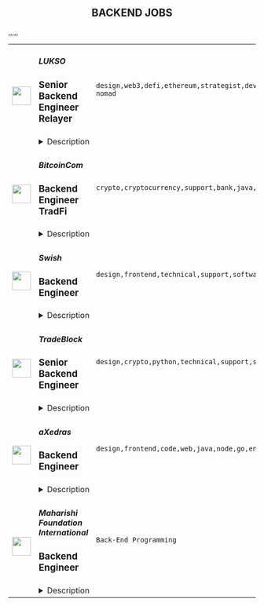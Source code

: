 <div align="center"><h2>BACKEND JOBS</h2></div><table><tr>
                <td width="100" height="100" rowspan="2">
                    <img src="https://remoteok.com/assets/img/jobs/1aa7f57e266d8b1c1bae0c1264db87681672470918.peg" width="38px" height="auto">
                </td>
                <td width="300">
                    <h5>LUKSO</h5>
                    <h3>Senior Backend Engineer Relayer</h3>
                </td>
                <td width="300">
                    <code>design,web3,defi,ethereum,strategist,developer,testing,web,devops,cloud,typescript,lead,senior,health,engineer,engineering,backend,digital nomad</code>
                </td>
                <td width="200">
                <text>2 days ago</text>
                </td>
                <td width="100" rowspan="2">
                <a href="https://remoteOK.com/remote-jobs/remote-senior-backend-engineer-relayer-lukso-172306" align="right" target="_blank">Apply</a>
                </td>
            </tr>
            <tr>
                <td colspan="3">
                <details><summary>Description</summary>
                <p>As a Back End Engineer in the LUKSO engineering team, your mission is to partner with us to enhance our backend capabilities and build new features. You will contribute to the development of building various APIs, backend queuing systems or/and blockchain transaction relay services. Some of these will be off-chain solutions whilst others will be integrated with on-chain solutions.<br><br><span style="color:rgb(0, 0, 0);font-family:-apple-system ,;">LUKSO is focused on bringing blockchain technology to its next frontier with new tools and standards that will revolutionize the way the world interacts with blockchain. Creators and users will be able to have a seamless Web3 experience with LUKSO's future-proof solutions and we welcome talent around the world to join us in building the most innovative tools for the New Creative Economy.</span><br style="color:rgb(0, 0, 0);font-family:-apple-system ,;"><br style="color:rgb(0, 0, 0);font-family:-apple-system ,;"><span style="color:rgb(0, 0, 0);font-family:-apple-system ,;">LUKSO was Co-Founded by Chief Blockchain Architect, </span><a href="https://www.linkedin.com/in/fabian-vogelsteller-46365042/" rel="noreferrer noopener nofollow" style="background-color:rgb(255, 255, 255);text-decoration:none;color:rgb(44, 92, 197);cursor:pointer;font-family:-apple-system ,;">Fabian Vogelsteller</a><span style="color:rgb(0, 0, 0);font-family:-apple-system ,;">, author of ERC-20, ERC-725, Web3.js, Mist Browser and former Lead Dapp developer of Ethereum and </span><a href="https://www.linkedin.com/in/marjorie-hernandez-3059473a/" rel="noreferrer noopener nofollow" style="background-color:rgb(255, 255, 255);text-decoration:none;color:rgb(44, 92, 197);cursor:pointer;font-family:-apple-system ,;">Marjorie Hernandez</a><span style="color:rgb(0, 0, 0);font-family:-apple-system ,;">, an early blockchain strategist working with Ethereum, IOTA Foundation and world-renowned brands, who also Co-Founded </span><a href="https://discover.thedematerialised.com/" rel="noreferrer noopener nofollow" style="background-color:rgb(255, 255, 255);text-decoration:none;color:rgb(44, 92, 197);cursor:pointer;font-family:-apple-system ,;">THE DEMATERIALISED</a><span style="color:rgb(0, 0, 0);font-family:-apple-system ,;">.</span><br style="color:rgb(0, 0, 0);font-family:-apple-system ,;"><br style="color:rgb(0, 0, 0);font-family:-apple-system ,;"><span style="color:rgb(0, 0, 0);font-family:-apple-system ,;">LUKSO is now being developed by 40+ people around the globe and we are looking for motivated and passionate people who are up to the task of joining us in building out the foundation for the New Creative Economy and the apps that power it.</span><br>--<br><strong>In one year youâll know you were successful if youâveâ¦<br></strong></p><ul>
<li>Worked closely with Product Owners and third-party service consumers on the development of the new features.</li>
<li>Produced quality codebase with maximum simplicity and testability that is well documented.</li>
<li>Worked with technologies such as RESTful APIs, becoming the subject matter expert.</li>
<li>Helped to shape LUKSOâs core development mission, with your influence and expertise.</li>
</ul><p><strong>A background like this helps:</strong></p><ul>
<li>Several years of professional experience working with Gitflow (or being able to compromise on this with the team).</li>
<li>Node.js experience (such as NestJS, Express or similar)..</li>
<li>Additional experience in TypeScript and/or experience in hard typed language.</li>
<li>Experience working with Domain driven design (separation of concern or SoA - service oriented architecture).</li>
<li>Familiar with testing libraries such as Jest, Mocha, Cypress</li>
<li>Good understanding of SQL.</li>
<li>Great communicator and able to construct needs/requirements properly.</li>
<li>Knowledge of DevOps basics, but also maybe specifics of Cloud Services and containerisation</li>
<li>Collaboration on the requirements, needs and flaws.</li>
<li>Understanding of scrumban/ all the standard rituals for agile approach.</li>
<li>Knowledge of queueing systems is great to have.</li>
<li>Understanding of stateful web with websockets is a massive plus.</li>
<li>Kubernetes knowledge is also a massive plus.</li>
<li>A demonstrated interest in cryptocurrencies/blockchain/web3 Technology, attending conferences or even being involved with DAOs, with a willingness and eagerness to learn on a daily basis. </li>
</ul><div><strong>What We Offer:</strong></div><ul>
<li>Innovation-driven working environment, where youâll be part of a project that aims to set new standards in the industry and change the world we live in: doc.lukso.tech</li>
<li>Team lunches and social activities</li>
<li>Regular in-office health & sporting activities</li>
<li>Collaborative squads and a flat structure, with a renowned team of industry experts</li>
<li>Work fully remote CEST +/-6h or from our picturesque LUKSO office located next to the Spree river in Berlin, Germany</li>
</ul><div>--</div><div>LUKSO is the new blockchain for the Creative Economy. As a next-generation layer-1 EVM blockchain, LUKSO has introduced new tools and standards that will bring blockchain technology to its next frontier. The building blocks for the New Creative Economy will revolutionize the way users and creators interact with the blockchain. From Fashion, Art, Music, Entertainment, Gaming, Social Media and more, we welcome you to explore our open and interoperable blueprint for the physical and digital worlds.</div><div><br></div><div>LUKSO has introduced new standards called LUKSO Standard Proposals (LSPs), which are the building blocks for the New Creative Economy. These building blocks can be used to create user-friendly dApps and lower the barriers of entry in Web3 for all creators and users.</div><div><br></div><div>
<a href="https://docs.lukso.tech/standards/universal-profile/introduction" rel="noreferrer noopener nofollow"><strong>Universal Profiles</strong></a> bring social identity to blockchain and improve the overall user experience in Web3. With upgradable security, these platform-agnostic smart-contract-based accounts empower users and creators and allow for true ownership, interoperability, transaction relay services and more.  </div><div><br></div><div>LUKSOâs new standards allow for flexible NFTs that are extensible and directly compatible with Universal Profiles. <a href="https://docs.lukso.tech/standards/nft-2.0/introduction" rel="noreferrer noopener nofollow"><strong>NFTs 2.0</strong></a> are updatable, safer and have unlimited metadata, batch transfers and even better IDs.</div><div><br></div><div>LUKSO is bringing blockchain beyond DeFi with <strong>Cultural Currencies</strong>. The future of blockchain is social, and LUKSOâs essential, future-proof solutions are reshaping the way the world interacts with the blockchain.</div><div><br></div><div>
<strong>You belong here.</strong><br><br>At LUKSO, we welcome applicants from around the world of all abilities, race, ethnicity, gender/gender expression and age to explore our solutions and join us in building out the foundation for the New Creative Economy. We look forward to meeting you!</div><br/><br/>Please mention the word **DAZZLING** and tag RMzQuODIuMTE1LjExNw== when applying to show you read the job post completely (#RMzQuODIuMTE1LjExNw==). This is a beta feature to avoid spam applicants. Companies can search these words to find applicants that read this and see they're human.
                </details>
                </td>
            </tr>,<tr>
                <td width="100" height="100" rowspan="2">
                    <img src="https://remoteok.com/assets/img/jobs/3eb045eb2645f9209eba658f1cc893b61672470966.png" width="38px" height="auto">
                </td>
                <td width="300">
                    <h5>BitcoinCom</h5>
                    <h3>Backend Engineer TradFi</h3>
                </td>
                <td width="300">
                    <code>crypto,cryptocurrency,support,bank,java,lead,engineer,engineering,educational,backend</code>
                </td>
                <td width="200">
                <text>2 days ago</text>
                </td>
                <td width="100" rowspan="2">
                <a href="https://remoteOK.com/remote-jobs/remote-backend-engineer-tradfi-bitcoincom-172321" align="right" target="_blank">Apply</a>
                </td>
            </tr>
            <tr>
                <td colspan="3">
                <details><summary>Description</summary>
                <div class="styles--2BkR3">
<p>Bitcoin.com's mission is to create more 'economic freedom' in the world. By economic freedom we mean the ability for individuals to freely acquire and use personal resources however they choose. We assert that economic freedom is a fundamental human right and a vital component of human dignity, and we believe that it is foundational for peaceful and prosperous societies.</p>
<p>Our vision is to provide the next billion people with access to products that exemplify the ideals of Bitcoin. These ideals - which include peer-to-peer transactions, decentralization, censorship resistance, and permissionless-ness - support economic freedom.</p>
<p>Our approach is to develop and promote widely accessible products that support economic freedom. For example, our digital wallet - which has 29 million downloads - provides people with an easy-to-use, non-custodial method for buying, selling, storing, sending, receiving, and trading cryptocurrencies.</p>
<p>We are seeking a talented Java Backend Engineer who shares our vision.</p>
<p>Tradfi, or âTraditional Financeâ, is our way of introducing users to the exciting world of cryptocurrency. Leveraging our world renowned brand, you will guide users as they take the first step from their bank account to their first decentralized wallet. By creating exciting opportunities such as educational tools, rewards tokens, crypto card, shared wallets and much more, the TradFi team is at the heart of every users journey at [bitcoin.com](http://bitcoin.com). If youâre ready to onboard millions of users into the cryptocurrency ecosystem, tradfi is the fit for you.</p>
<p>The position will require the successful candidate to work inter-departmentally across Engineering and Product Management.</p>
<p><strong>Role:</strong></p>
<ol>
<li>Build features, infrastructure, architecture and applications for world-class cryptocurrency products and services</li>
<li>Able to lead and oversee coding at all levels of the stack including engineering design, setting and ensuring high standards and best practices</li>
<li>Build robust solutions that scale globally.</li>
<li>Able to work to tight deadlines</li>
<li>Expressive in a collaborative way when new features need to built fast, or older features need to be shut down</li>
<li>Communicates thoughts in a clear and concise way</li>
</ol>
<p><strong>CoreÂ </strong><strong>Competencies</strong></p>
<ol>
<li>3+ years of Java or other object oriented languages</li>
<li>Experience using common Java frameworks (Spring, RxJava)</li>
<li>Strong knowledge of object-oriented design</li>
<li>Communicates well in both written and verbal English</li>
</ol>
<p><strong>Nice To Have:</strong></p>
<ul>
<li>Knowledge of working with Cassandra</li>
<li>Worked with reactive frameworks</li>
<li>Experience working within an Agile framework</li>
</ul>
<p><strong>Benefits</strong></p>
<p>We are serious about what we do, but more importantly, we have a lot of fun doing it. Our work culture is modern, meaning we strive for work experiences based on transparency, productivity, trust, and passion. For all benefits include:</p>
<ul>
<li>Flexible work hours</li>
<li>Remote work</li>
<li>Health insurance reimbursement</li>
<li>Wellness program (gym, etc.)</li>
</ul>
</div><br/><br/>Please mention the word **SUPPORTED** and tag RMzQuODIuMTE1LjExNw== when applying to show you read the job post completely (#RMzQuODIuMTE1LjExNw==). This is a beta feature to avoid spam applicants. Companies can search these words to find applicants that read this and see they're human.
                </details>
                </td>
            </tr>,<tr>
                <td width="100" height="100" rowspan="2">
                    <img src="https://remoteok.com/assets/img/jobs/56a0561f5c071a0a5ef8ec3fbedef3a01672384574.png" width="38px" height="auto">
                </td>
                <td width="300">
                    <h5>Swish</h5>
                    <h3>Backend Engineer</h3>
                </td>
                <td width="300">
                    <code>design,frontend,technical,support,software,web,css,mobile,lead,analytics,engineer,engineering,backend,digital nomad</code>
                </td>
                <td width="200">
                <text>3 days ago</text>
                </td>
                <td width="100" rowspan="2">
                <a href="https://remoteOK.com/remote-jobs/remote-backend-engineer-swish-171813" align="right" target="_blank">Apply</a>
                </td>
            </tr>
            <tr>
                <td colspan="3">
                <details><summary>Description</summary>
                <div><span style="font-size:12pt;">The Engineering team at Swish is looking for talented Backend Engineers to create fast, scalable server infrastructures with a focus on the best possible user experiences. You will work closely with a talented team of designers, engineers, and product managers who design, implement and ship mission-critical features. You have prior experience developing high quality backend architecture and are excited about doing that at a company that is transforming the way enterprises run their businesses with a tech-focused, mobile-first mindset. You want to have productive technical discussions with a bias towards analytics and user feedback and contribute to the continuous improvement of our web and mobile experiences.</span></div><div><br></div><div><span style="font-size:12pt;">We are looking for individuals who are passionate about the latest technologies and can lead the design and development of scalable applications. A successful candidate will bring deep analytical ability, software engineering expertise, and the ability to deliver results within a fast-moving, agile environment.</span></div><div><br></div><div><b style="font-size:18px;">Our Stack</b></div><div><br></div><div><span style="font-size:12pt;">â¢ Frontend: React, Redux, ES6, ESLint, CSS Modules, Sass, Babel, Webpack, Flow, Jest</span></div><div><span style="font-size:12pt;">â¢ Backend: Node</span></div><div><span style="font-size:12pt;">â¢ Framework: Express, Next, Meteor</span></div><div><span style="font-size:12pt;">â¢ Datastore: MongoDB, Redis</span></div><div><span style="font-size:12pt;">â¢ Container: Docker</span></div><div><span style="font-size:12pt;">â¢ Hosting: AWS, Heroku</span></div><div><br></div><div><b style="font-size:18px;">A Typical Week</b></div><div><br></div><div><span style="font-size:12pt;">â¢ You'll brainstorm with product managers and designers to conceptualize new features.</span></div><div>â¢ <span style="font-size:12pt;">You'll collaborate with frontend engineers to build new features for a client.</span>
</div><div><span style="font-size:12pt;">â¢ You'll learn about new technologies and discuss potential solutions to problems.</span></div><div><span style="font-size:12pt;">â¢ You'll help our skilled support team triage bugs and troubleshoot production issues.</span></div><div><span style="font-size:12pt;">â¢ You'll mentor other engineers and deeply review code.</span></div><div><br></div><div><b style="font-size:18px;">Requirements</b></div><div><br></div><div><span style="font-size:12pt;">You'll be tasked with developing server infrastructures and applying them at scale to our projects. We look for the following attributes in candidates:</span></div><div><br></div><div><span style="font-size:12pt;">â¢ Strong communication skills.</span></div><div><span style="font-size:12pt;">â¢ Work across disciplines with team members from frontend, backend, design, and product.</span></div><div><span style="font-size:12pt;">â¢ Actively participate in product decisions and improve our development workflow.</span></div><div><span style="font-size:12pt;">â¢ 3+ years of relevant work experience building production server infrastructures, ideally using our stack.Experience with measuring and improving server response times in different conditions and environments.</span></div><div><span style="font-size:12pt;">â¢ Experience with unit and integration testing, continuous integration and deployment workflows.</span></div><div><span style="font-size:12pt;">â¢ Experience with developing REST APIs and integrating third-party APIs.</span></div><div><br></div><div><span style="font-size:12pt;">In all cases, you should be motivated by a desire to solve the most important problems and obtain unprecedented results and eager to push your methods to their maximal performance.</span></div><div><br></div><div><b style="font-size:18px;">Bonus Points</b></div><div><br></div><div><span style="font-size:12pt;">â¢ Degree in STEM field, especially software engineering or computer science related.</span></div><div><span style="font-size:12pt;">â¢ Interested in emerging technology such as machine learning and blockchain.</span></div><div><span style="font-size:12pt;">â¢ Track record of migrating legacy infrastructure to modern stacks.</span></div><div><span style="font-size:12pt;">â¢ Experience in small startÂ­up environments helping large enterprises.</span></div><div><span style="font-size:12pt;">â¢ Experience working with a team, especially a distributed team.</span></div><div><br></div><div><b style="font-size:18px;">About Swish </b></div><div><br></div><div>
<span style="font-size:12pt;">Launched in February 2013, </span><b style="font-size:12pt;"><a href="http://www.swishlabs.com/" class="postings-link" rel="noopener noreferrer nofollow">Swish</a></b><span style="font-size:12pt;"> is a fast-growing business with an innovative working culture and teams spanned across the world with teams in Toronto, San Francisco, Berlin, Auckland, Bruxelles, Medellin, and more. </span>
</div><div><br></div><div><span style="font-size:12pt;">We create products for successful business using cutting-edge technologies: Blockchain, Machine Learning, and Apps Dev. Working with Swish puts you in contact with prestigious brands, wherever your base is. We are a 100% remote-work company because we believe it is everyoneâs choice to live and work the way they prefer.</span></div><div><br></div><div><span style="font-size:12pt;">Work is organized in sprints  - 2 weeks periods to which, as a member of our talent community, you choose to commit. You always have the choice to accept or decline a sprint, or take-on multiple sprints simultaneously. </span></div><div><br></div><div><span style="font-size:12pt;">We let members choose what suits them best depending on their current situation: family, travel, studies, finance. We know life is not linear and we respect the humans behind the screens. </span></div><div><br></div><div>
<span style="font-size:12pt;">Our work ethic relies on six core values: Transparency, Directness, Meritocracy, Autonomy, Responsibility, </span><span style="font-size:16px;">Continuous</span><span style="font-size:12pt;"> Learning.</span>
</div><div><br></div><div><span style="font-size:12pt;">Ensuring a diverse and inclusive workplace where we learn from each other is core to our values. We welcome people of different backgrounds, experiences, abilities, and perspectives. We are an equal opportunity employer and a fun place to work. </span></div><div><br></div><div><span style="font-size:12pt;">Join the future of work today.</span></div><div><br></div><br/><br/>Please mention the word **FAVORABLE** and tag RMzQuODIuMTE1LjExNw== when applying to show you read the job post completely (#RMzQuODIuMTE1LjExNw==). This is a beta feature to avoid spam applicants. Companies can search these words to find applicants that read this and see they're human.
                </details>
                </td>
            </tr>,<tr>
                <td width="100" height="100" rowspan="2">
                    <img src="https://remoteok.com/assets/img/jobs/f80e2ddc26e0f0b143f0b53265e9ae3b1672298134.png" width="38px" height="auto">
                </td>
                <td width="300">
                    <h5>TradeBlock</h5>
                    <h3>Senior Backend Engineer</h3>
                </td>
                <td width="300">
                    <code>design,crypto,python,technical,support,software,code,web,financial,senior,reliability,engineer,linux,backend,digital nomad</code>
                </td>
                <td width="200">
                <text>4 days ago</text>
                </td>
                <td width="100" rowspan="2">
                <a href="https://remoteOK.com/remote-jobs/remote-senior-backend-engineer-tradeblock-171306" align="right" target="_blank">Apply</a>
                </td>
            </tr>
            <tr>
                <td colspan="3">
                <details><summary>Description</summary>
                <div class="content-intro"><p><span style="text-decoration:underline;"><strong>About The Company</strong></span><br><span style="font-weight:400;">TradeBlock is the leading institutional digital assets trading platform. TradeBlock provides standardized connectivity and a powerful suite of tools to capture the end-to-end trade lifecycle for liquidity providers, asset managers, corporate clients, and exchanges, among others.</span></p></div><p><span style="text-decoration:underline;"><strong>About the Role</strong></span></p>
<p><em>Budgeted Salary Range:</em> $175k - $225k</p>
<p>Our engineers build and maintain the technology underpinning our OTC trading platform. They are responsible for core software development, data ingestion, transformation and distribution, as well as measuring and improving the performance of our systems. The ideal candidate will have experience in crypto currencies, capital markets and/or FX, solid understanding of data structures and algorithms, and very strong Python programming skills.</p>
<p> </p>
<p><span style="text-decoration:underline;"><strong>Responsibilities</strong></span></p>
<ul>
<li>Manage multiple systems that communicate with one another via APIs (REST & WebSocket</li>
<li>Develop and maintain applications that support our core business offerings, placing an emphasis on their reliability and performance.</li>
<li>Write and document reliable and reusable code to advance our existing products and to develop new solutions, rigorously adhering to the requirements outlined by our Product team.</li>
<li>Ability to analyze application and performance issues that span multiple interdependent systems in real time.</li>
<li>Provide quick resolutions to production issues.</li>
<li>Contribute technical input for the planning and design process of new and existing systems.</li>
</ul>
<p><span style="text-decoration:underline;"><strong>Requirements </strong></span></p>
<ul>
<li>Advanced Linux experience</li>
<li>Advanced Python experience</li>
<li>Experience with Python frameworks</li>
<li>Understanding of the OSI model and especially proficient understanding of the application layer</li>
<li>Knowledge of AWS</li>
<li>Advanced understanding of the concepts and fundamentals behind modern day Web APIs</li>
</ul>
<p><span style="text-decoration:underline;"><strong>Preferred</strong></span></p>
<ul>
<li>5+ years of experience with Linux</li>
<li>5+ years of experience with Python</li>
<li>3+ years of experience with AWS</li>
<li>3+ years of experience with SQL</li>
<li>Experience with Nginx</li>
<li>Experience with HAProxy</li>
<li>Experience working with software for financial markets (crypto, FX, etc.)</li>
</ul>
<p><span style="text-decoration:underline;"><strong>Technologies</strong></span></p>
<p>AWS, PostgreSQL, Linux, Redis, Python, HAProxy, Javascript, Graphite/Grafana, Nginx, Django, Git</p>
<p> </p><div class="content-conclusion">
<p><span style="text-decoration:underline;"><strong>Benefits Highlights</strong></span></p>
<ul>
<li>90% of Medical, Dental, Vision costs covered by TradeBlock (Coverage starts from day one)</li>
<li>401k Match w/ 5% company match</li>
<li>Flexible PTO (Taking time off is important and encouraged)</li>
<li>Opportunities for Equity in Digital Currency Group</li>
<li>Paid Family Leave for mothers and fathers</li>
<li>All new employees receive a WFH stipend.</li>
</ul>
</div><br/><br/>Please mention the word **ELATION** and tag RMzQuODIuMTE1LjExNw== when applying to show you read the job post completely (#RMzQuODIuMTE1LjExNw==). This is a beta feature to avoid spam applicants. Companies can search these words to find applicants that read this and see they're human.
                </details>
                </td>
            </tr>,<tr>
                <td width="100" height="100" rowspan="2">
                    <img src="https://remoteok.com/assets/img/jobs/6d030db936cd08ad412dd2bb851c72c21672125350.jpg" width="38px" height="auto">
                </td>
                <td width="300">
                    <h5>aXedras</h5>
                    <h3>Backend Engineer</h3>
                </td>
                <td width="300">
                    <code>design,frontend,code,web,java,node,go,engineer,linux,backend,digital nomad</code>
                </td>
                <td width="200">
                <text>6 days ago</text>
                </td>
                <td width="100" rowspan="2">
                <a href="https://remoteOK.com/remote-jobs/remote-backend-engineer-axedras-170338" align="right" target="_blank">Apply</a>
                </td>
            </tr>
            <tr>
                <td colspan="3">
                <details><summary>Description</summary>
                <h3>Who we are</h3>

<p>aXedrasâ¢ vision is to connect and digitalize the precious metal industry. We combine bullion market expertise and cutting-edge information technology to create significant benefits for the stakeholders of the precious metals industry.</p>

<h3>What we do</h3>

<p>aXedrasâ¢ builds and runs the Bullion Integrity Ledgerâ¢ - a trusted digital network based on latest DLT - on which market participants in the precious metals industry can interact with each other to maintain shared ledgers of product and ownership information. The technology of the Bullion Integrity Ledgerâ¢ enables to digitally reflect manifold precious metals industry use cases and applications along the entire value-chain.</p>

<h3>What you will do</h3>

<p>You will have the opportunity to join an innovative and agile IT project within a fast growing and dynamic start-up company. You will to be part of a highly motivated, cross-functional team! You will get the chance to take a driving role in the design and development of the entire stack, with a focus on the microservice components.</p>

<h3>Our Stack</h3>

<p>We develop on GitLab, using Kotlin, Gradle, Docker, NodeJS, React, Terraform and Ansible. An instance of the aXedrasâ¢ stack is composed of a R3 Corda blockchain node, a set of JVM/Spring-Boot-based microservices to control and connect the node to our frontend, and the React-based user interface. Each network member owns its own stack, which is hosted and operated by the customers either on-premise or in the cloud.</p>

<h3>Who we are looking for</h3>

<ul>
        <li>Applications of all seniority levels are welcome but experience with designing and developing backend applications using Java 8 or another JVM language (preferably Kotlin) is expected.</li>
        <li>Masterâs/Bachelorâs degree in computer science or in a related field</li>
        <li>Capable of bootstrapping a backend project from scratch</li>
        <li>Proficient in structuring and developing RESTful API</li>
        <li>Knowledge of Spring Boot, JPA/Hibernate, SQL, Gradle</li>
        <li>Solid understanding of distributed systems, microservice architecture, IPC/RPC and serialization frameworks, web services and network protocols</li>
        <li>Experience with DevOps, CI/CD, build/deployment-automation, Gitlab pipelines, Linux and Docker</li>
        <li>Knowledge of DLT/blockchain and specifically R3 Corda is a plus</li>
        <li>Non JVM experience like Go or Rust experience is a plus</li>
        <li>Understanding of frontend development in React, Angular, etc. is a plus</li>
        <li>Proficient in code versioning with Git</li>
        <li>Fixed (Swiss work permit & residency required) or contractor (remote worldwide, +/- 2h CET preferred) employment is possible</li>
        <li>Proficient in English</li>
        <li>German, Italian or Spanish is a plus</li>
</ul>

<h3>How to apply</h3>

<p>Please send your full application CV. A motivation or cover letter is not required. Also, the diplomas specified in your CV do not have to be attached and will be checked at a later stage.</p><br/><br/>Please mention the word **REVELATION** and tag RMzQuODIuMTE1LjExNw== when applying to show you read the job post completely (#RMzQuODIuMTE1LjExNw==). This is a beta feature to avoid spam applicants. Companies can search these words to find applicants that read this and see they're human.
                </details>
                </td>
            </tr>,<tr>
                <td width="100" height="100" rowspan="2">
                    <img src="https://wwr-pro.s3.amazonaws.com/logos/0016/9860/logo.gif" width="38px" height="auto">
                </td>
                <td width="300">
                    <h5>Maharishi Foundation International</h5>
                    <h3> Backend Engineer</h3>
                </td>
                <td width="300">
                    <code>Back-End Programming</code>
                </td>
                <td width="200">
                <text>61 days ago</text>
                </td>
                <td width="100" rowspan="2">
                <a href="https://weworkremotely.com/remote-jobs/maharishi-foundation-international-backend-engineer" align="right" target="_blank">Apply</a>
                </td>
            </tr>
            <tr>
                <td colspan="3">
                <details><summary>Description</summary>
                <img src="https://we-work-remotely.imgix.net/logos/0016/9860/logo.gif?ixlib=rails-4.0.0&w=50&h=50&dpr=2&fit=fill&auto=compress" />

<p>
  <strong>Headquarters:</strong> London (Remote)
    <br /><strong>URL:</strong> <a href="https://www.maharishi.foundation/">https://www.maharishi.foundation/</a>
</p>

<div><strong>About Us</strong></div><div>
<a href="https://www.maharishi.foundation/">Maharishi Foundation International</a> (MFI) is a US-registered non-profit that supports the development of new technologies and outreach opportunities for the worldwide Transcendental Meditation® (TM®) organisations. Over the past 60 years, more than 10 million people worldwide have learned the TM technique through personal instruction by tens of thousands of certified teachers. </div><div><br></div><div>MFI is a growing, fully remote team of nearly 50 people, located around the globe but mainly in North America and Europe. As an organisation we are committed to leveraging modern technology and progressive management practices to make the TM technique and its related programmes more available to people everywhere. </div><div><br></div><div>We favor a healthy and balanced work environment with opportunities for personal development.  </div><div><br></div><div><strong>Job Summary</strong></div><div>We are looking for a backend engineer with focus on AWS Infrastructure with a proven track record of developing backend services Serverless framework. As we are a small, but growing team you will be responsible for the maintenance and support of existing backend features as well as planning and scoping new feature additions and iterations.</div><div><br></div><div>You will be working closely with our product team (design, product and development) to launch a meditation and lifestyle application and accompanying internal services. Applicants should have a proven track record working on large scale, consumer facing products with experience creating modular service based solutions. Applicants should be comfortable working in a fast paced environment, where each individual has a lot of influence and responsibility to deliver, and key to this continuous integration is a reliable and scalable CI / CD process.  You will play an extremely vital role in the development and release of this application as well as maintaining and improving the CI tools we use moving forward. Since there is an existing global community waiting for this application, the app will have an immediate, engaged user base. </div><div><br></div><div>The AWS backend is built using a serverless approach using API Gateway, DynamoDB, Cognito and Lambda. Local development and stack deployment is managed using the Serverless framework, and CI pipelines have been implemented using CircleCI and Bitrise. You will become responsible for all of the working elements of the system and the accounts associated with the architecture.</div><div><br></div><div><strong>About You</strong></div><div>You understand how the AWS suite of products is structured, and can show experience writing fully tested scalable code using relevant AWS products and services. You understand API architecture, and can take a data model and translate it into reusable and flexible components. You enjoy shipping clean, readable and reusable code. You are comfortable working on a distributed team spread across time zones and cultures. You are excited to use technology to have a positive impact in the world as a whole, and in an intimate way for each individual.</div><div><br></div><div><strong>Responsibilities</strong></div><ul>
<li>Work with design and product teams during their sprints to develop the platform </li>
<li>Ensure the performance, quality, and responsiveness of the application</li>
<li>Collaborate with the team and contribute to the definition of specifications for new features, and own the development of those features</li>
<li>Develop a detailed understanding of deployment processes for AWS (cloudformation) Bitrise, CircleCI and the destination APIs from Google Play and App Store Connect.</li>
<li>Proactively identify and correct bottlenecks, fix bugs and performance issues</li>
<li>Maintain code quality, organization and automatization</li>
<li>Develop a logging and monitoring strategy for all aspects of the infrastructure</li>
<li>Understand the concepts of DevSecOps and the tools we should implement to ensure Security best practices are followed</li>
<li>Ensure testing strategy is followed within the team - for unit and integration tests</li>
</ul><div><br></div><div>
<strong>Skills and Requirements</strong> </div><ul>
<li>Familiarity with connecting mobile applications to back-end services through APIs</li>
<li>Proven track record working within an AWS application environment</li>
<li>An understanding of best practice DevOps process, and some experience writing CI pipelines and deployment scripts</li>
<li>Familiarity with application logging and debugging platforms (Sentry, New Relic, Splunk)</li>
<li>Some knowledge of security testing tools and code quality assessment</li>
<li>Experience with large scale testing in a production environment</li>
<li>Familiarity with connecting mobile applications to back-end services through APIs</li>
<li>Familiarly with the API standards including GraphQL and REST </li>
<li>Experience with performance and memory tuning with standard tools</li>
<li>Familiarity with cloud message APIs and push notifications</li>
<li>Proficient with code versioning tools (Git)</li>
<li>5 years of testing and deploying code in a large scale production environment</li>
<li>Experience working in an agile environment </li>
<li>Experience working in a global non-profit, working with a remote team or in a multinational organization preferred</li>
<li>Fluency in English (written and verbal)</li>
</ul><div> </div><div>Bonus points if you have </div><ul>
<li>Experience with Node.js and TypeScript</li>
<li>Experience with data architecture and noSQL systems ( DynamoDB)</li>
<li>Experience with serverless architecture and services (Serverless Framework, EventBridge, StepFunctions, SQS)</li>
<li>Experience with Netsuite or similar CRMs and lead nurturing would be a plus</li>
<li>Experience with the Transcendental Meditation® organisation, meditation, or some form of healthy living</li>
</ul><div><br></div><div>If you are passionate about this work but do not have all of the skills listed we are still interested in hearing from you! </div><div><br></div><div><strong>Pay and benefits</strong></div><div>Our pay levels are set according to a formula that combines above-median market rate data for the role (we pay 55th percentile of New York market rate for this role, based on <a href="https://www.payscale.com/">Payscale</a> data) adjusted for your local cost of living based on <a href="https://www.numbeo.com/cost-of-living/rankings_current.jsp">Numbeo</a> data.</div><div> </div><div>We take the issue of equitable pay very seriously, and we apply our pay formula to all workers who work 80% or more of full time hours with us.</div><div><br></div><div><strong>Diversity and inclusion</strong></div><div>We care about diversity - we strive to ensure all of our team feel included and can bring their whole selves to work but we also know that this work is never ‘done’ or complete, and that we can always improve.</div><div><br></div><div>Our team is fully remote, living and working across 20 countries across the world, and we’d love to hear how you can add to our special culture at MFI.</div>

<p><strong>To apply:</strong> <a href="https://weworkremotely.com/remote-jobs/maharishi-foundation-international-backend-engineer">https://weworkremotely.com/remote-jobs/maharishi-foundation-international-backend-engineer</a></p>

                </details>
                </td>
            </tr>,<tr>
                <td width="100" height="100" rowspan="2">
                    <img src="https://pbs.twimg.com/profile_images/1445184469132926979/udMW3mSs_400x400.jpg" width="38px" height="auto">
                </td>
                <td width="300">
                    <h5>Slab</h5>
                    <h3>Backend Engineer</h3>
                </td>
                <td width="300">
                    <code></code>
                </td>
                <td width="200">
                <text>0 days ago</text>
                </td>
                <td width="100" rowspan="2">
                <a href="https://jobs.lever.co/slab/e97d694f-2ef9-47e7-8599-c6e624e4d084" align="right" target="_blank">Apply</a>
                </td>
            </tr>
            <tr>
                <td colspan="3">
                <details><summary>Description</summary>
                <div class="section page-centered" data-qa="job-description"><div><b style="font-size: 18px">About: </b></div><div><br></div><div>At&nbsp;<a href="https://slab.com/" class="postings-link">Slab</a>, we believe that knowledge is the foundation of any organization's success. When a team's collective knowledge is accessible, that team's potential is limitless. That's why we're making the workplace a source of learning and purpose through knowledge-sharing. Our product helps teams easily create, organize, and discover knowledge across the entire company, from non-technical to tech-savvy. Thousands of customers rely on Slab across their entire workforces, including Asana, Benchling, and Fivetran.</div><div><br></div><div>As a small product-focused company, you'll join a team of experienced engineers, working on shipping features that delight users, fixing issues that get in their way while keeping our codebase, infrastructure, and tooling modern and well-maintained. We are globally distributed, with processes that minimize meetings and overhead, letting makers build on the maker's schedule.</div></div><div class="section page-centered"><div><h3>Technologies we use:</h3><ul class="posting-requirements plain-list"><ul><li>React + TypeScript + Sass</li><li>GraphQL + Apollo + Absinthe</li><li>Elixir + Phoenix</li><li>Postgres + Redis</li><li>Docker + Kubernetes</li><li>Google Cloud Platform </li></ul></ul></div></div><div class="section page-centered"><div><h3>Sound like you? </h3><ul class="posting-requirements plain-list"><ul><li>You have a strong technical background, with experience solving complex problems within a software development team</li><li>You love delighting users with great product experiences and resolving issues that get in their way</li><li>You're curious to learn and demonstrate the ability to do so very quickly</li><li>You communicate with clearly and concisely, whether with teammates or users</li><li>You are self-motivated and possess a strong work ethic</li><li>You are passionate about knowledge-sharing and identify with Slab's mission and values</li></ul></ul></div></div><div class="section page-centered"><div><h3>What we value:</h3><ul class="posting-requirements plain-list"><ul><li><b>Stay lean</b>&nbsp;- We strive for the greatest possible impact with the fewest number of employees. We empower our teammates with the most leveraged tools and efficient processes.</li><li><b>Default to open</b>&nbsp;- We encourage and nurture open exchanges of knowledge and ideas — while acting with respect and regard for each other.</li><li><b>Think rigorously</b>&nbsp;- We act and execute after careful thought and examination of known information, while acknowledging the risks we accept in its absence.</li><li><b>Say no</b>&nbsp;- We aim to deliver exceptionally high value in a small set of focus areas. We willingly abstain from good ideas to give only the most promising paths the attention they deserve.</li><li><b>The best prevails</b>&nbsp;- Whether an idea or an individual, the best will rise to the top at Slab. Ideas we pursue can come from anywhere, and individuals gain responsibilities due to outperformance.</li><li><b>Global optimization</b>&nbsp;- We believe that our mission — to make the workplace a source of learning and purpose — is the ultimate priority, above any single project, team, or individual.</li></ul></ul></div></div><div class="section page-centered"><div><h3>Benefits:</h3><ul class="posting-requirements plain-list"><ul><li>Full health insurance (USA) or stipend (International)</li><li>Wellness &amp; remote work stipends</li><li>$5k workspace setup, renewed biannually</li><li>7-year options exercise window</li></ul></ul></div></div><!--[2022-11-28] [GOLD-2535] Remove payTransparencyV1 when feature flag is fully removed--><div class="section page-centered" data-qa="closing-description"><div><i>Slab is an equal opportunity employer. We welcome people of diverse backgrounds, experiences, and perspectives.</i></div></div><div class="section page-centered last-section-apply" data-qa="btn-apply-bottom"><a class="postings-btn template-btn-submit hex-color" data-qa="show-page-apply" href="https://jobs.lever.co/slab/e97d694f-2ef9-47e7-8599-c6e624e4d084/apply">Apply for this job</a></div>
                </details>
                </td>
            </tr></table>